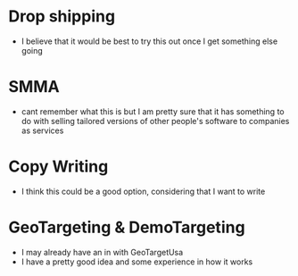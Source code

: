 # Drop shipping
- I believe that it would be best to try this out once I get something else going
# SMMA
- cant remember what this is but I am pretty sure that it has something to do with selling tailored versions of other people's software to companies as services
# Copy Writing
- I think this could be a good option, considering that I want to write
# GeoTargeting & DemoTargeting
- I may already have an in with GeoTargetUsa
- I have a pretty good idea and some experience in how it works

